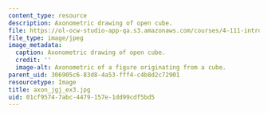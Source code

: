```yaml
---
content_type: resource
description: Axonometric drawing of open cube.
file: https://ol-ocw-studio-app-qa.s3.amazonaws.com/courses/4-111-introduction-to-architecture-environmental-design-spring-2014/01cf95747abc4479157e1dd99cdf5bd5_axon_jgj_ex3.jpg
file_type: image/jpeg
image_metadata:
  caption: Axonometric drawing of open cube.
  credit: ''
  image-alt: Axonometric of a figure originating from a cube.
parent_uid: 306905c6-83d8-4a53-fff4-c4b8d2c72901
resourcetype: Image
title: axon_jgj_ex3.jpg
uid: 01cf9574-7abc-4479-157e-1dd99cdf5bd5
---
```

